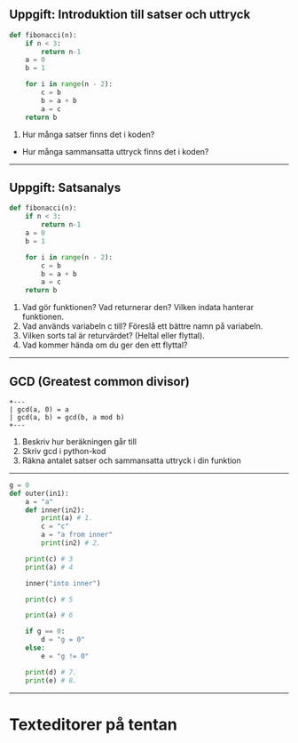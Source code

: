 ## Uppgift: Introduktion till satser och uttryck

```python
def fibonacci(n):
    if n < 3:
        return n-1
    a = 0
    b = 1

    for i in range(n - 2):
        c = b
        b = a + b
        a = c
    return b
```



1. Hur många satser finns det i koden?
-  Hur många sammansatta uttryck finns det i koden?








---

## Uppgift: Satsanalys

```python
def fibonacci(n):
    if n < 3:
        return n-1
    a = 0
    b = 1

    for i in range(n - 2):
        c = b
        b = a + b
        a = c
    return b
```



1. Vad gör funktionen? Vad returnerar den? Vilken indata hanterar funktionen.
1. Vad används variabeln c till? Föreslå ett bättre namn på variabeln.
1. Vilken sorts tal är returvärdet? (Heltal eller flyttal).
1. Vad kommer hända om du ger den ett flyttal?








---

## GCD (Greatest common divisor)


```
+---
| gcd(a, 0) = a
| gcd(a, b) = gcd(b, a mod b)
+---
```


1. Beskriv hur beräkningen går till
1. Skriv gcd i python-kod
1. Räkna antalet satser och sammansatta uttryck i din funktion








---

```python
g = 0
def outer(in1):
    a = "a"
    def inner(in2):
        print(a) # 1.
        c = "c"
        a = "a from inner"
        print(in2) # 2.

    print(c) # 3
    print(a) # 4

    inner("into inner")

    print(c) # 5

    print(a) # 6

    if g == 0:
        d = "g = 0"
    else:
        e = "g != 0"

    print(d) # 7.
    print(e) # 8.
```



---

# Texteditorer på tentan
